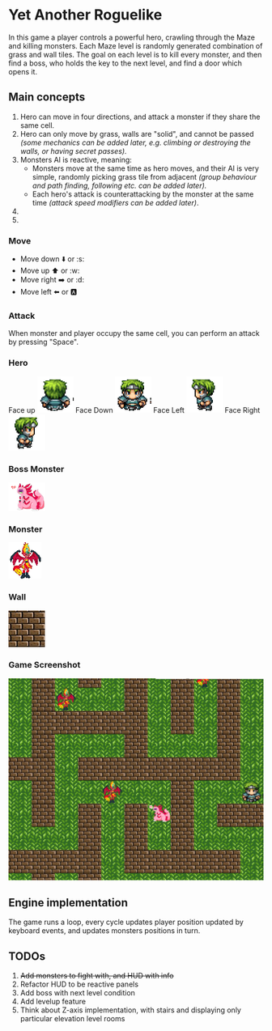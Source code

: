 # Yet Another Roguelike

In this game a player controls a powerful hero, crawling through the Maze and killing monsters. Each Maze level is
randomly generated combination of grass and wall tiles. The goal on each level is to kill every monster, and then find a
boss, who holds the key to the next level, and find a door which opens it.

## Main concepts

1. Hero can move in four directions, and attack a monster if they share the same cell.
2. Hero can only move by grass, walls are "solid", and cannot be passed _(some mechanics can be added later, e.g.
   climbing or destroying the walls, or having secret passes)._
3. Monsters AI is reactive, meaning:
    * Monsters move at the same time as hero moves, and their AI is very simple, randomly picking grass tile from
      adjacent _(group behaviour and path finding, following etc. can be added later)._
    * Each hero's attack is counterattacking by the monster at the same time _(attack speed modifiers can be added
      later)_.
4.
5.

### Move

- Move down :arrow_down: or :s:
- Move up :arrow_up: or :w:
- Move right :arrow_right: or :d:
- Move left :arrow_left: or :a:

### Attack

When monster and player occupy the same cell, you can perform an attack by pressing "Space".

### Hero

Face up ![Hero Face Up](src/main/resources/tiles/hero-up.gif)
Face Down ![Hero Face Down](src/main/resources/tiles/hero-down.gif)
Face Left ![Hero Face Left](src/main/resources/tiles/hero-left.gif)
Face Right ![Hero Face Right](src/main/resources/tiles/hero-right.gif)

### Boss Monster

![Boss Monster](src/main/resources/tiles/boss.png)

### Monster

![Monster](src/main/resources/tiles/monster.gif)

### Wall

![Wall](src/main/resources/tiles/wall.jpg)

### Game Screenshot

![Game Screenshot](Game_Screenshot.png)

## Engine implementation

The game runs a loop, every cycle updates player position updated by keyboard events, and updates monsters positions in
turn.

## TODOs

1. ~~Add monsters to fight with, and HUD with info~~
2. Refactor HUD to be reactive panels
3. Add boss with next level condition
4. Add levelup feature
5. Think about Z-axis implementation, with stairs and displaying only particular elevation level rooms